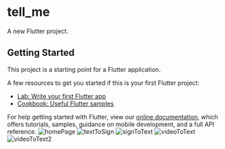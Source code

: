 # tell_me

A new Flutter project.

## Getting Started

This project is a starting point for a Flutter application.

A few resources to get you started if this is your first Flutter project:

- [Lab: Write your first Flutter app](https://flutter.dev/docs/get-started/codelab)
- [Cookbook: Useful Flutter samples](https://flutter.dev/docs/cookbook)

For help getting started with Flutter, view our
[online documentation](https://flutter.dev/docs), which offers tutorials,
samples, guidance on mobile development, and a full API reference.
![homePage](https://user-images.githubusercontent.com/81623956/113048400-c887bb00-91a2-11eb-8992-f4c5b81990b1.jpg)
![textToSign](https://user-images.githubusercontent.com/81623956/113048409-caea1500-91a2-11eb-8f79-ec4711005387.jpg)
![signToText](https://user-images.githubusercontent.com/81623956/113048415-ccb3d880-91a2-11eb-874a-403857037471.jpg)
![videoToText](https://user-images.githubusercontent.com/81623956/113048426-cf163280-91a2-11eb-99da-da0f8e7a5710.jpg)
![videoToText2](https://user-images.githubusercontent.com/81623956/113048431-d0475f80-91a2-11eb-9dee-376fc1b6b259.jpg)

